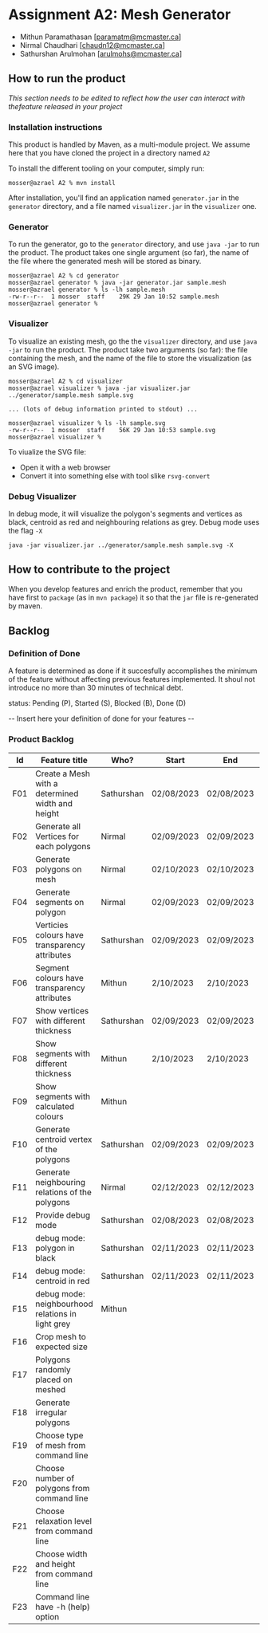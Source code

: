# Assignment A2: Mesh Generator

  - Mithun Paramathasan [paramatm@mcmaster.ca]
  - Nirmal Chaudhari [chaudn12@mcmaster.ca]
  - Sathurshan Arulmohan [arulmohs@mcmaster.ca]

## How to run the product

_This section needs to be edited to reflect how the user can interact with thefeature released in your project_

### Installation instructions

This product is handled by Maven, as a multi-module project. We assume here that you have cloned the project in a directory named `A2`

To install the different tooling on your computer, simply run:

```
mosser@azrael A2 % mvn install
```

After installation, you'll find an application named `generator.jar` in the `generator` directory, and a file named `visualizer.jar` in the `visualizer` one. 

### Generator

To run the generator, go to the `generator` directory, and use `java -jar` to run the product. The product takes one single argument (so far), the name of the file where the generated mesh will be stored as binary.

```
mosser@azrael A2 % cd generator 
mosser@azrael generator % java -jar generator.jar sample.mesh
mosser@azrael generator % ls -lh sample.mesh
-rw-r--r--  1 mosser  staff    29K 29 Jan 10:52 sample.mesh
mosser@azrael generator % 
```

### Visualizer

To visualize an existing mesh, go the the `visualizer` directory, and use `java -jar` to run the product. The product take two arguments (so far): the file containing the mesh, and the name of the file to store the visualization (as an SVG image).

```
mosser@azrael A2 % cd visualizer 
mosser@azrael visualizer % java -jar visualizer.jar ../generator/sample.mesh sample.svg

... (lots of debug information printed to stdout) ...

mosser@azrael visualizer % ls -lh sample.svg
-rw-r--r--  1 mosser  staff    56K 29 Jan 10:53 sample.svg
mosser@azrael visualizer %
```
To viualize the SVG file:

  - Open it with a web browser
  - Convert it into something else with tool slike `rsvg-convert`

### Debug Visualizer
In debug mode, it will visualize the polygon's segments and vertices as black, centroid as red and neighbouring relations as grey. Debug mode uses the flag `-X`
 ```
 java -jar visualizer.jar ../generator/sample.mesh sample.svg -X
 ```


## How to contribute to the project

When you develop features and enrich the product, remember that you have first to `package` (as in `mvn package`) it so that the `jar` file is re-generated by maven.

## Backlog

### Definition of Done
A feature is determined as done if it succesfully accomplishes the minimum of the feature without affecting previous features implemented. It shoul not introduce no more than 30 minutes of technical debt. 

status:
Pending (P), Started (S), Blocked (B), Done (D)

-- Insert here your definition of done for your features --

### Product Backlog

| Id | Feature title | Who? | Start | End | Status |
|:--:|---------------|------|-------|-----|--------|
| F01   |  Create a Mesh with a determined width and height |   Sathurshan   |   02/08/2023    |  02/08/2023   |   D     |
| F02   |  Generate all Vertices for each polygons |  Nirmal    |    02/09/2023   |  02/09/2023   |    D    |
| F03   |  Generate polygons on mesh |  Nirmal    |    02/10/2023   |  02/10/2023   |   D     |
| F04   |  Generate segments on polygon |  Nirmal    |   02/09/2023    |  02/09/2023   |   D     |
| F05   |  Verticies colours have transparency attributes |   Sathurshan   |   02/09/2023    |  02/09/2023   |   D     |
| F06   |  Segment colours have transparency attributes |   Mithun   |   2/10/2023    |  2/10/2023   |    D    |
| F07   |  Show vertices with different thickness |  Sathurshan    |   02/09/2023    |   02/09/2023  |    D    |
| F08   |  Show segments with different thickness |  Mithun    |   2/10/2023    |  2/10/2023  |    D    |
| F09   |  Show segments with calculated colours |   Mithun   |       |     |        |
| F10   |  Generate centroid vertex of the polygons |  Sathurshan    |  02/09/2023     |   02/09/2023  |  D      |
| F11   |  Generate neighbouring relations of the polygons |  Nirmal    |   02/12/2023    |  02/12/2023   |    D    |
| F12   |  Provide debug mode |   Sathurshan   |   02/08/2023    |  02/08/2023   |    D    |
| F13   |  debug mode: polygon in black |  Sathurshan    |   02/11/2023    |  02/11/2023   |     D   |
| F14   |  debug mode: centroid in red |  Sathurshan    |  02/11/2023     |  02/11/2023   |    D    |
| F15   |  debug mode: neighbourhood relations in light grey |  Mithun    |       |     |        |
| F16   |  Crop mesh to expected size |      |       |     |        |
| F17   |  Polygons randomly placed on meshed |     |       |     |        |
| F18   |  Generate irregular polygons |    |       |     |        |
| F19   |  Choose type of mesh from command line |    |       |     |        |
| F20   |  Choose number of polygons from command line |    |       |     |        |
| F21   |  Choose relaxation level from command line |    |       |     |        |
| F22   |  Choose width and height from command line |    |       |     |        |
| F23   |  Command line have -h (help) option |    |       |     |        |


